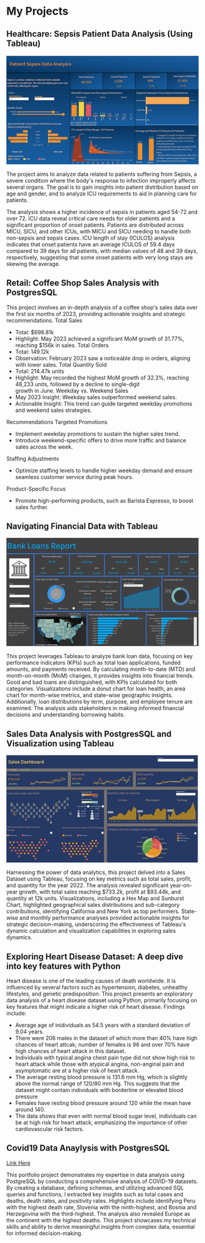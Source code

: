 # My Projects

## Healthcare: Sepsis Patient Data Analysis (Using Tableau)
[<img src="images/Healthcare_Sepsis_Analysis.jpg?raw=true\">](./healthcare_sepsis_analysis.md)

The project aims to analyze data related to patients suffering from Sepsis, a severe condition where the body's response to infection improperly affects several organs. The goal is to gain insights into patient distribution based on age and gender, and to analyze ICU requirements to aid in planning care for patients.

The analysis shows a higher incidence of sepsis in patients aged 54-72 and over 72. ICU data reveal critical care needs for older patients and a significant proportion of onset patients. Patients are distributed across MICU, SICU, and other ICUs, with MICU and SICU needing to handle both non-sepsis and sepsis cases. ICU length of stay (ICULOS) analysis indicates that onset patients have an average ICULOS of 59.4 days compared to 39 days for all patients, with median values of 48 and 39 days, respectively, suggesting that some onset patients with very long stays are skewing the average.

## Retail: Coffee Shop Sales Analysis with PostgresSQL

This project involves an in-depth analysis of a coffee shop's sales data over the first six months of 2023, providing actionable insights and strategic recommendations. 
Total Sales
- Total: $698.81k
- Highlight: May 2023 achieved a significant MoM growth of 31.77%, reaching $156k in sales.
Total Orders
- Total: 149.12k
- Observation: February 2023 saw a noticeable drop in orders, aligning with lower sales.
Total Quantity Sold
- Total: 214.47k units
- Highlight: May recorded the highest MoM growth of 32.3%, reaching 48,233 units, followed by a decline to single-digit   
  growth in June.
Weekday vs. Weekend Sales
- May 2023 Insight: Weekday sales outperformed weekend sales.
- Actionable Insight: This trend can guide targeted weekday promotions and weekend sales strategies.

Recommendations
Targeted Promotions
- Implement weekday promotions to sustain the higher sales trend.
- Introduce weekend-specific offers to drive more traffic and balance sales across the week.

Staffing Adjustments
- Optimize staffing levels to handle higher weekday demand and ensure seamless customer service during peak hours.

Product-Specific Focus
- Promote high-performing products, such as Barista Espresso, to boost sales further.

## Navigating Financial Data with Tableau
[<img src="images/Navigating_Financial_Data_Dashboard.png?raw=true\">](./navigating_financial_data.md)

This project leverages Tableau to analyze bank loan data, focusing on key performance indicators (KPIs) such as total loan applications, funded amounts, and payments received. By calculating month-to-date (MTD) and month-on-month (MoM) changes, it provides insights into financial trends. Good and bad loans are distinguished, with KPIs calculated for both categories. Visualizations include a donut chart for loan health, an area chart for month-wise metrics, and state-wise geographic insights. Additionally, loan distributions by term, purpose, and employee tenure are examined. The analysis aids stakeholders in making informed financial decisions and understanding borrowing habits.

## Sales Data Analysis with PostgresSQL and Visualization using Tableau
[<img src="images/Sales_Data_Analysis.jpg?raw=true\">](./Sales_Data_Analysis.md)

Harnessing the power of data analytics, this project delved into a Sales Dataset using Tableau, focusing on key metrics such as total sales, profit, and quantity for the year 2022. The analysis revealed significant year-on-year growth, with total sales reaching $733.2k, profit at $93.44k, and quantity at 12k units. Visualizations, including a Hex Map and Sunburst Chart, highlighted geographical sales distributions and sub-category contributions, identifying California and New York as top performers. State-wise and monthly performance analyses provided actionable insights for strategic decision-making, underscoring the effectiveness of Tableau's dynamic calculation and visualization capabilities in exploring sales dynamics.

## Exploring Heart Disease Dataset: A deep dive into key features with Python

Heart disease is one of the leading causes of death worldwide. It is influenced by several factors such as hypertension, diabetes, unhealthy lifestyles, and genetic predisposition. This project presents an exploratory data analysis of a heart disease dataset using Python, primarily focusing on key features that might indicate a higher risk of heart disease.
Findings include: 
- Average age of inidividuals as 54.5 years with a standard deviation of 9.04 years. 
- There were 206 males in the dataset of which more than 40% have high chances of heart attcak; number of females is 96 and over 70% have high chances of heart attack in this dataset.
- Individuals with typical angina chest pain type did not show high risk to heart attack while those with atypical angina, non-anginal pain and asymptomatic are at a higher risk of heart attack.
- The average resting blood pressure is 131.6 mm Hg, which is slightly above the normal range of 120/80 mm Hg. This suggests that the dataset might contain individuals with borderline or elevated blood pressure
- Females have resting blood pressure around 120 while the mean have around 140.
- The data shows that even with normal blood sugar level, individuals can be at high risk for heart attack, emphasizing the importance of other cardiovascular risk factors. 

## Covid19 Data Anaylysis with PostgresSQL
[Link Here](./covid19_data_analysis_postgres.md)

This portfolio project demonstrates my expertise in data analysis using PostgreSQL by conducting a comprehensive analysis of COVID-19 datasets. By creating a database, defining schemas, and utilizing advanced SQL queries and functions, I extracted key insights such as total cases and deaths, death rates, and positivity rates. Highlights include identifying Peru with the highest death rate, Slovenia with the ninth-highest, and Bosnia and Herzegovina with the third-highest. The analysis also revealed Europe as the continent with the highest deaths. This project showcases my technical skills and ability to derive meaningful insights from complex data, essential for informed decision-making.

